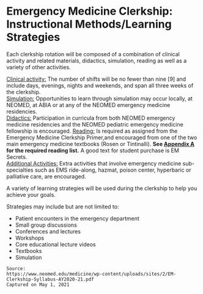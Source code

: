 # Emergency Medicine Clerkship: Instructional Methods/Learning Strategies

Each clerkship rotation will be composed of a combination of clinical activity and related materials, didactics, simulation, reading as well as a variety of other activities.

<u>Clinical activity:</u> The number of shifts will be no fewer than nine [9] and include days, evenings, nights and weekends, and span all three weeks of the clerkship.   
<u>Simulation:</u> Opportunities to learn through simulation may occur locally, at NEOMED, at ABIA or at any of the NEOMED emergency medicine residencies.   
<u>Didactics:</u> Participation in curricula from both NEOMED emergency medicine residencies and the NEOMED pediatric emergency medicine fellowship is encouraged. <u>Reading:</u> Is required as assigned from the Emergency Medicine Clerkship Primer,and encouraged from one of the two main emergency medicine textbooks (Rosen or Tintinalli). **See [Appendix A](/usmle/em/reading-list.html) for the required reading list.** A good text for student purchase is EM Secrets.   
<u>Additional Activities:</u> Extra activities that involve emergency medicine sub-specialties such as EMS ride-along, hazmat, poison center, hyperbaric or palliative care, are encouraged.

A variety of learning strategies will be used during the clerkship to help you achieve your goals.

Strategies may include but are not limited to: 

* Patient encounters in the emergency department
* Small group discussions
* Conferences and lectures
* Workshops
* Core educational lecture videos
* Textbooks
* Simulation

```
Source:
https://www.neomed.edu/medicine/wp-content/uploads/sites/2/EM-Clerkship-Syllabus-AY2020-21.pdf
Captured on May 1, 2021
```
